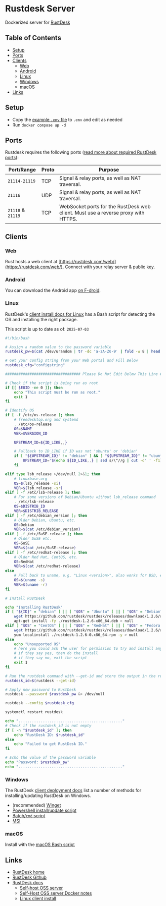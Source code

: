 # Rustdesk Server  <!-- omit in toc -->

Dockerized server for [RustDesk](rustdesk.com)

## Table of Contents <!-- omit in toc -->

- [Setup](#setup)
- [Ports](#ports)
- [Clients](#clients)
  - [Web](#web)
  - [Android](#android)
  - [Linux](#linux)
  - [Windows](#windows)
  - [macOS](#macos)
- [Links](#links)

## Setup

- Copy the [example `.env` file](./.example.env) to `.env` and edit as needed
- Run `docker compose up -d`

## Ports

Rustdesk requires the following ports ([read more about required RustDesk ports](https://rustdesk.com/docs/en/self-host/#ports-required)):

| Port/Range | Proto | Purpose |
| ---------- | ----- | ------- |
| `21114-21119` | TCP | Signal & relay ports, as well as NAT traversal. |
| `21116` | UDP | Signal & relay ports, as well as NAT traversal. |
| `21118` & `21119` | TCP | WebSocket ports for the RustDesk web client. Must use a reverse proxy with HTTPS. |

## Clients

### Web

Rust hosts a web client at [https://rustdesk.com/web/](https://rustdesk.com/web/). Connect with your relay server & public key.

### Android

You can download the Android app [on F-droid](https://f-droid.org/packages/com.carriez.flutter_hbb/).

### Linux

RustDesk's [client install docs for Linux](https://rustdesk.com/docs/en/self-host/client-deployment/#linux) has a Bash script for detecting the OS and installing the right package.

This script is up to date as of: `2025-07-03`

```bash
#!/bin/bash

# Assign a random value to the password variable
rustdesk_pw=$(cat /dev/urandom | tr -dc 'a-zA-Z0-9' | fold -w 8 | head -n 1)

# Get your config string from your Web portal and Fill Below
rustdesk_cfg="configstring"

################################## Please Do Not Edit Below This Line #########################################

# Check if the script is being run as root
if [[ $EUID -ne 0 ]]; then
    echo "This script must be run as root."
    exit 1
fi

# Identify OS
if [ -f /etc/os-release ]; then
    # freedesktop.org and systemd
    . /etc/os-release
    OS=$NAME
    VER=$VERSION_ID

    UPSTREAM_ID=${ID_LIKE,,}

    # Fallback to ID_LIKE if ID was not 'ubuntu' or 'debian'
    if [ "${UPSTREAM_ID}" != "debian" ] && [ "${UPSTREAM_ID}" != "ubuntu" ]; then
        UPSTREAM_ID="$(echo ${ID_LIKE,,} | sed s/\"//g | cut -d' ' -f1)"
    fi

elif type lsb_release >/dev/null 2>&1; then
    # linuxbase.org
    OS=$(lsb_release -si)
    VER=$(lsb_release -sr)
elif [ -f /etc/lsb-release ]; then
    # For some versions of Debian/Ubuntu without lsb_release command
    . /etc/lsb-release
    OS=$DISTRIB_ID
    VER=$DISTRIB_RELEASE
elif [ -f /etc/debian_version ]; then
    # Older Debian, Ubuntu, etc.
    OS=Debian
    VER=$(cat /etc/debian_version)
elif [ -f /etc/SuSE-release ]; then
    # Older SuSE etc.
    OS=SuSE
    VER=$(cat /etc/SuSE-release)
elif [ -f /etc/redhat-release ]; then
    # Older Red Hat, CentOS, etc.
    OS=RedHat
    VER=$(cat /etc/redhat-release)
else
    # Fall back to uname, e.g. "Linux <version>", also works for BSD, etc.
    OS=$(uname -s)
    VER=$(uname -r)
fi

# Install RustDesk

echo "Installing RustDesk"
if [ "${ID}" = "debian" ] || [ "$OS" = "Ubuntu" ] || [ "$OS" = "Debian" ] || [ "${UPSTREAM_ID}" = "ubuntu" ] || [ "${UPSTREAM_ID}" = "debian" ]; then
    wget https://github.com/rustdesk/rustdesk/releases/download/1.2.6/rustdesk-1.2.6-x86_64.deb
    apt-get install -fy ./rustdesk-1.2.6-x86_64.deb > null
elif [ "$OS" = "CentOS" ] || [ "$OS" = "RedHat" ] || [ "$OS" = "Fedora Linux" ] || [ "${UPSTREAM_ID}" = "rhel" ] || [ "$OS" = "Almalinux" ] || [ "$OS" = "Rocky*" ] ; then
    wget https://github.com/rustdesk/rustdesk/releases/download/1.2.6/rustdesk-1.2.6-0.x86_64.rpm
    yum localinstall ./rustdesk-1.2.6-0.x86_64.rpm -y > null
else
    echo "Unsupported OS"
    # here you could ask the user for permission to try and install anyway
    # if they say yes, then do the install
    # if they say no, exit the script
    exit 1
fi

# Run the rustdesk command with --get-id and store the output in the rustdesk_id variable
rustdesk_id=$(rustdesk --get-id)

# Apply new password to RustDesk
rustdesk --password $rustdesk_pw &> /dev/null

rustdesk --config $rustdesk_cfg

systemctl restart rustdesk

echo "..............................................."
# Check if the rustdesk_id is not empty
if [ -n "$rustdesk_id" ]; then
    echo "RustDesk ID: $rustdesk_id"
else
    echo "Failed to get RustDesk ID."
fi

# Echo the value of the password variable
echo "Password: $rustdesk_pw"
echo "..............................................."
```

### Windows

The RustDesk [client deployment docs]() list a number of methods for installing/updating RustDesk on Windows.

- (recommended) [Winget](https://rustdesk.com/docs/en/self-host/client-deployment/#winget)
- [Powershell install/update script](https://rustdesk.com/docs/en/self-host/client-deployment/#powershell)
- [Batch/`cmd` script](https://rustdesk.com/docs/en/self-host/client-deployment/#windows-batchcmd)
- [MSI](https://rustdesk.com/docs/en/self-host/client-deployment/#msi)

### macOS

Install with the [macOS Bash script](https://rustdesk.com/docs/en/self-host/client-deployment/#macos-bash)

## Links

- [RustDesk home](https://www.rustdesk.com)
- [RustDesk Github](https://github.com/rustdesk/rustdesk-server)
- [RustDesk docs](https://rustdesk.com/docs)
  - [Self-host OSS server](https://rustdesk.com/docs/en/self-host/rustdesk-server-oss/)
  - [Self-Host OSS server Docker notes](https://rustdesk.com/docs/en/self-host/rustdesk-server-oss/docker/)
  - [Linux client install](https://rustdesk.com/docs/en/client/linux/)
